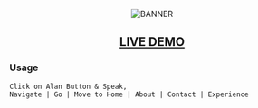 <p align="center">
  <img src="https://user-images.githubusercontent.com/77505989/185799397-b8fb573b-2e29-402d-b931-50cfd2e5ad06.png" alt="BANNER" />
</p>

<h2 align="center">
<a href="https://alan-ai-navbar.netlify.app/">LIVE DEMO</a>
</h2>

### Usage
```
Click on Alan Button & Speak,
Navigate | Go | Move to Home | About | Contact | Experience
```
